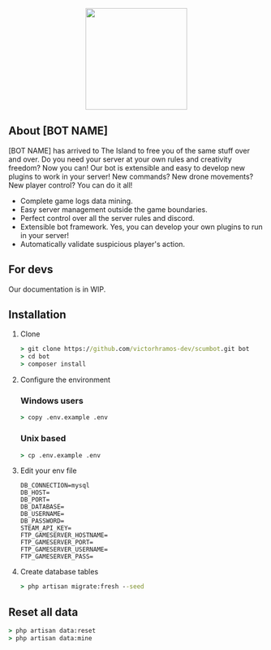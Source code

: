 <p align="center"><img src="https://upload.wikimedia.org/wikipedia/commons/8/88/Mini-Robot.png" width="200"></p>


## About [BOT NAME]

[BOT NAME] has arrived to The Island to free you of the same stuff over and over.
Do you need your server at your own rules and creativity freedom? Now you can!
Our bot is extensible and easy to develop new plugins to work in your server!
New commands? New drone movements? New player control? You can do it all!

- Complete game logs data mining.
- Easy server management outside the game boundaries.
- Perfect control over all the server rules and discord.
- Extensible bot framework. Yes, you can develop your own plugins to run in your server!
- Automatically validate suspicious player's action.


## For devs

Our documentation is in WIP.

## Installation
1. Clone
    ```cmd
    > git clone https://github.com/victorhramos-dev/scumbot.git bot
    > cd bot
    > composer install
    ```

2. Configure the environment
    ### Windows users
    ```cmd
    > copy .env.example .env
    ```
    ### Unix based
    ```cmd
    > cp .env.example .env
    ```

3. Edit your env file
    ```
    DB_CONNECTION=mysql
    DB_HOST=
    DB_PORT=
    DB_DATABASE=
    DB_USERNAME=
    DB_PASSWORD=
    STEAM_API_KEY=
    FTP_GAMESERVER_HOSTNAME=
    FTP_GAMESERVER_PORT=
    FTP_GAMESERVER_USERNAME=
    FTP_GAMESERVER_PASS=
    ```

4. Create database tables
    ```cmd
    > php artisan migrate:fresh --seed
    ```
## Reset all data
```cmd
> php artisan data:reset
> php artisan data:mine
```

